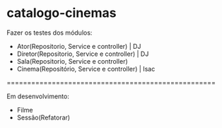 # catalogo-cinemas

Fazer os testes dos módulos:

* Ator(Repositorio, Service e controller)    | DJ
* Diretor(Repositorio, Service e controller) | DJ
* Sala(Repositorio, Service e controller)    
* Cinema(Repositório, Service e controller)  | Isac

===================================================

Em desenvolvimento:
* Filme
* Sessão(Refatorar)
